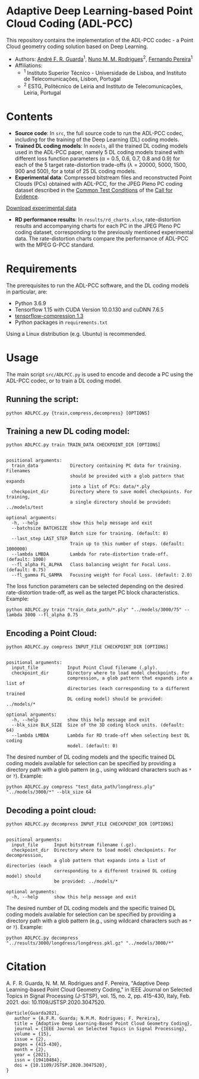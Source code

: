 # Adaptive Deep Learning-based Point Cloud Coding (ADL-PCC)

This repository contains the implementation of the ADL-PCC codec - a Point Cloud geometry coding solution based on Deep Learning.

* Authors: [André F. R. Guarda](https://scholar.google.com/citations?user=GqwCCpYAAAAJ)<sup>1</sup>, [Nuno M. M. Rodrigues](https://scholar.google.com/citations?user=UOIzJ50AAAAJ)<sup>2</sup>, [Fernando Pereira](https://scholar.google.com/citations?user=ivtyoBcAAAAJ)<sup>1</sup>
* Affiliations:
  * <sup>1</sup> Instituto Superior Técnico - Universidade de Lisboa, and Instituto de Telecomunicações, Lisbon, Portugal
  * <sup>2</sup> ESTG, Politécnico de Leiria and Instituto de Telecomunicações, Leiria, Portugal 

# Contents

* **Source code**: In `src`, the full source code to run the ADL-PCC codec, including for the training of the Deep Learning (DL) coding models.
* **Trained DL coding models**: In `models`, all the trained DL coding models used in the ADL-PCC paper, namely 5 DL coding models trained with different loss function parameters (α = 0.5, 0.6, 0.7, 0.8 and 0.9) for each of the 5 target rate-distortion trade-offs (λ = 20000, 5000, 1500, 900 and 500), for a total of 25 DL coding models.
*	**Experimental data**: Compressed bitstream files and reconstructed Point Clouds (PCs) obtained with ADL-PCC, for the JPEG Pleno PC coding dataset described in the [Common Test Conditions](http://ds.jpeg.org/documents/jpegpleno/wg1n88044-CTQ-JPEG_Pleno_PCC_Common_Test_Conditions_3_3.pdf) of the [Call for Evidence](http://ds.jpeg.org/documents/jpegpleno/wg1n88014-REQ-Final_CfE_JPEG_Pleno_PCC.pdf).

[Download experimental data](https://drive.google.com/file/d/1hSOQCozZ0IPnZrttkjM2zozUHfguuBXe/view?usp=sharing)
*	**RD performance results**: In `results/rd_charts.xlsx`, rate-distortion results and accompanying charts for each PC in the JPEG Pleno PC coding dataset, corresponding to the previously mentioned experimental data. The rate-distortion charts compare the performance of ADL-PCC with the MPEG G-PCC standard.

# Requirements

The prerequisites to run the ADL-PCC software, and the DL coding models in particular, are:

*	Python 3.6.9
*	Tensorflow 1.15 with CUDA Version 10.0.130 and cuDNN 7.6.5
*	[tensorflow-compression 1.3](https://github.com/tensorflow/compression/tree/v1.3)
*	Python packages in `requirements.txt`

Using a Linux distribution (e.g. Ubuntu) is recommended.

# Usage

The main script `src/ADLPCC.py` is used to encode and decode a PC using the ADL-PCC codec, or to train a DL coding model.

## Running the script:
```
python ADLPCC.py {train,compress,decompress} [OPTIONS]
```

## Training a new DL coding model:
```
python ADLPCC.py train TRAIN_DATA CHECKPOINT_DIR [OPTIONS]


positional arguments:
  train_data            Directory containing PC data for training. Filenames
                        should be provided with a glob pattern that expands
                        into a list of PCs: data/*.ply
  checkpoint_dir        Directory where to save model checkpoints. For training,
                        a single directory should be provided: ../models/test
                        
optional arguments:
  -h, --help            show this help message and exit
  --batchsize BATCHSIZE
                        Batch size for training. (default: 8)
  --last_step LAST_STEP
                        Train up to this number of steps. (default: 1000000)
  --lambda LMBDA        Lambda for rate-distortion trade-off. (default: 1000)
  --fl_alpha FL_ALPHA   Class balancing weight for Focal Loss. (default: 0.75)
  --fl_gamma FL_GAMMA   Focusing weight for Focal Loss. (default: 2.0)
```

The loss function parameters can be selected depending on the desired rate-distortion trade-off, as well as the target PC block characteristics.
Example:
```
python ADLPCC.py train "train_data_path/*.ply" "../models/3000/75" --lambda 3000 --fl_alpha 0.75 
```

## Encoding a Point Cloud:
```
python ADLPCC.py compress INPUT_FILE CHECKPOINT_DIR [OPTIONS]


positional arguments:
  input_file           Input Point Cloud filename (.ply).
  checkpoint_dir       Directory where to load model checkpoints. For
                       compression, a glob pattern that expands into a list of
                       directories (each corresponding to a different trained
                       DL coding model) should be provided: ../models/*

optional arguments:
  -h, --help           show this help message and exit
  --blk_size BLK_SIZE  Size of the 3D coding block units. (default: 64)
  --lambda LMBDA       Lambda for RD trade-off when selecting best DL coding
                       model. (default: 0)
```

The desired number of DL coding models and the specific trained DL coding models available for selection can be specified by providing a directory path with a glob pattern (e.g., using wildcard characters such as `*` or `?`).
Example:
```
python ADLPCC.py compress "test_data_path/longdress.ply" "../models/3000/*" --blk_size 64 
```

## Decoding a point cloud:
```
python ADLPCC.py decompress INPUT_FILE CHECKPOINT_DIR [OPTIONS]


positional arguments:
  input_file      Input bitstream filename (.gz).
  checkpoint_dir  Directory where to load model checkpoints. For decompression,
                  a glob pattern that expands into a list of directories (each
                  corresponding to a different trained DL coding model) should
                  be provided: ../models/*

optional arguments:
  -h, --help      show this help message and exit
```

The desired number of DL coding models and the specific trained DL coding models available for selection can be specified by providing a directory path with a glob pattern (e.g., using wildcard characters such as `*` or `?`).
Example:
```
python ADLPCC.py decompress "../results/3000/longdress/longdress.pkl.gz" "../models/3000/*"
```

# Citation

A. F. R. Guarda, N. M. M. Rodrigues and F. Pereira, "Adaptive Deep Learning-based Point Cloud Geometry Coding," in IEEE Journal on Selected Topics in Signal Processing (J-STSP), vol. 15, no. 2, pp. 415–430, Italy, Feb. 2021. doi: 10.1109/JSTSP.2020.3047520.

```
@article{Guarda2021,
   author = {A.F.R. Guarda; N.M.M. Rodrigues; F. Pereira},
   title = {Adaptive Deep Learning-Based Point Cloud Geometry Coding},
   journal = {IEEE Journal on Selected Topics in Signal Processing},
   volume = {15},
   issue = {2},
   pages = {415-430},
   month = {2},
   year = {2021},
   issn = {19410484},
   doi = {10.1109/JSTSP.2020.3047520},
}
```
